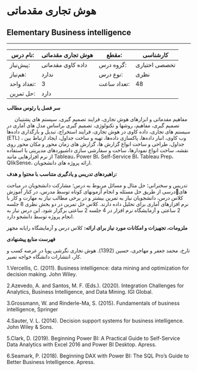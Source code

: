 # هوش تجاری  مقدماتی
## Elementary Business intelligence
_______________________________________________________________________________
| نام درس:    | هوش تجاری  مقدماتی | مقطع:       | کارشناسی      |
| ----------- | ------------------ | ----------- | ------------- |
| پیش‌نیاز:   | داده کاوی مقدماتی  | گروه درس:   | تخصصی اختیاری |
| هم‌نیاز:    | ندارد              | نوع درس:    | نظری          |
| تعداد واحد: | 3                  | تعداد ساعت: | 48            |
| حل تمرین:   |  دارد              |             |               |

**سر فصل یا رئوس مطالب**

`   `مفاهیم مقدماتی و ابزارهای هوش تجاری، فرایند تصمیم گیری، سیستم های پشتیبان تصمیم گیری، مفاهیم، روشها و تکنولوژی، تصمیم گیری براساس مدل های آماری در سیستم های تجاری، داده کاوی در هوش تجاری،  فرایند استخراج، تبدیل و  بارگذاری داده‌ها (ETL) ، وب کاوی، انبار داده‌ها،  پاکسازی داده‌ها، تهیه و ساخت جداول، ایجاد ارتباط بین جداول، طراحی و ساخت  انواع گزارش ها، گزارش های زمان محور و مکان محور روی نقشه، ساخت انواع نمودارها، ساخت و سفارشی سازی داشبوردهای مدیریتی با استفاده از نرم افزارهایی مانند Tableau، Power BI، Self-Service BI، Tableau Prep، QlikSense، ارائه پروژه های دانشجویان. 

**راهبردهای تدریس و یادگیری متناسب با محتوا و هدف:** 

تدریس و سخنرانی؛ حل مثال و مسائل مربوط به درس؛ مشارکت دانشجویان در مباحث درسی از طریق حل مسئله و انجام آزمونهای کوتاه توسط مدرس، در کنار آموزشهای کلاس درس، دانشجویان نیاز  به تمرین بیشتر و در برخی مطالب نیاز به مهارت و کار با نرم افزارهای آماری برای تحلیل داده دارند. کلاس حل تمرین در دو بخش نظری 8 جلسه 2 ساعتی و آزمایشگاه نرم افزار در 4 جلسه 2 ساعتی برگزار شود. این درس نیاز به انجام پروژه توسط دانشجو دارد. 

**ملزومات، تجهیزات و امکانات مورد نیاز برای ارائه:**  کلاس درس و آزمایشگاه رایانه مجهز

**فهرست منابع پیشنهادی**

تارخ، محمد جعفر و مهاجری، حسین (1392). هوش تجاری نگرشی پویا در عرصه کسب و کار، انتشارات دانشگاه خواجه نصیر. 

1.Vercellis, C. (2011). Business intelligence: data mining and optimization for decision making. John Wiley.

2.Azevedo, A. and Santos, M. F. (Eds.). (2020). Integration Challenges for Analytics, Business Intelligence, and Data Mining. IGI Global.

3.Grossmann, W. and Rinderle-Ma, S. (2015). Fundamentals of business intelligence, Springer

4.Sauter, V. L. (2014). Decision support systems for business intelligence. John Wiley & Sons.

5.Clark, D. (2019). Beginning Power BI: A Practical Guide to Self-Service Data Analytics with Excel 2016 and Power BI Desktop. Apress.

6.Seamark, P. (2018). Beginning DAX with Power BI: The SQL Pro’s Guide to Better Business Intelligence. Apress.
